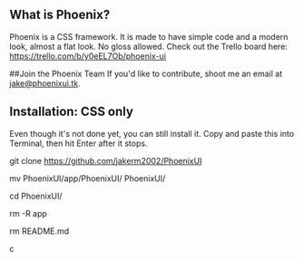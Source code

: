 ## What is Phoenix?
Phoenix is a CSS framework. It is made to have simple code and a modern look, almost a flat look. No gloss allowed.
Check out the Trello board here: https://trello.com/b/y0eEL7Ob/phoenix-ui

##Join the Phoenix Team
If you'd like to contribute, shoot me an email at jake@phoenixui.tk.

## Installation: CSS only
Even though it's not done yet, you can still install it. Copy and paste this into Terminal, then hit Enter after it stops.

git clone https://github.com/jakerm2002/PhoenixUI

mv PhoenixUI/app/PhoenixUI/ PhoenixUI/

cd PhoenixUI/

rm -R app

rm README.md

c
